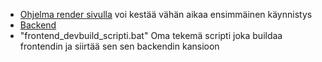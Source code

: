 - [Ohjelma render sivulla](https://selainohjelmointi-backend-harkka.onrender.com/) voi kestää vähän aikaa ensimmäinen käynnistys
- [Backend](https://github.com/rikuqt/selainohjelmointi-backend-harkka)
- "frontend_devbuild_scripti.bat" Oma tekemä scripti joka buildaa frontendin ja siirtää sen sen backendin kansioon
